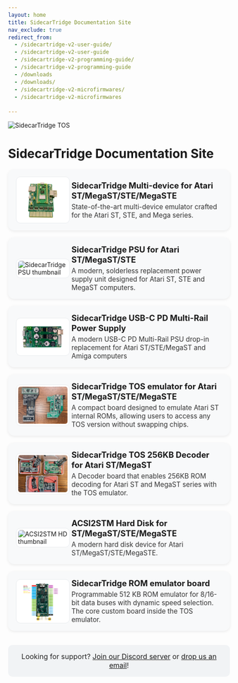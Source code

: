 ```yaml
---
layout: home
title: SidecarTridge Documentation Site
nav_exclude: true
redirect_from: 
  - /sidecartridge-v2-user-guide/
  - /sidecartridge-v2-user-guide
  - /sidecartridge-v2-programming-guide/
  - /sidecartridge-v2-programming-guide
  - /downloads
  - /downloads/
  - /sidecartridge-v2-microfirmwares/
  - /sidecartridge-v2-microfirmwares

---
```


![SidecarTridge TOS](/assets/images/SIDECARTRIDGE_TEXT_1920x416_BLACK.png)

# SidecarTridge Documentation Site

<!-- Project list – single column with left thumbnail -->
<style>
  .proj-list {
    display: grid;
    grid-template-columns: 1fr;      /* always one per row */
    gap: 1rem;
    margin-top: 0.75rem;
  }
  .proj-card {
    background: #f8f9fa;
    border-radius: 14px;
    padding: 1rem 1.1rem;
    box-shadow: 0 2px 6px rgba(0,0,0,0.08);
    transition: transform .12s ease, box-shadow .12s ease;
  }
  .proj-card:hover {
    transform: translateY(-2px);
    box-shadow: 0 10px 22px rgba(0,0,0,0.12);
  }
  .proj-inner {
    display: grid;
    grid-template-columns: 112px 1fr; /* thumbnail left, content right */
    gap: .9rem;
    align-items: center;
  }
  @media (max-width: 520px) {
    .proj-inner { grid-template-columns: 1fr; } /* stack on very small screens */
  }
  .proj-thumb {
    width: 100%;
    max-height: 96px;
    object-fit: contain;
    border-radius: 10px;
    background: #fff;
    padding: .25rem;
    border: 1px solid #e9ecef;
  }
  .proj-card h2 {
    margin: 0 0 .25rem 0;
    font-size: 1.15rem;
    line-height: 1.25;
  }
  .proj-card h2 a { text-decoration: none; }
  .proj-card p {
    margin: 0;
    font-size: .95rem;
    color: #333;
  }
  .support-note {
    margin-top: 2rem;
    padding: 1rem;
    background: #f1f3f5;
    border-radius: 10px;
    text-align: center;
    font-size: 1rem;
    color: #222;
  }
</style>

<div class="proj-list">

  <div class="proj-card">
    <div class="proj-inner">
      <img class="proj-thumb" src="/sidecartridge-multidevice/assets/images/BOARD-3.1-PICOW-PERSPECTIVE.png" alt="SidecarTridge multi-device thumbnail">
      <div>
        <h2><a href="/sidecartridge-multidevice/">SidecarTridge Multi-device for Atari ST/MegaST/STE/MegaSTE</a></h2>
        <p>State-of-the-art multi-device emulator crafted for the Atari ST, STE, and Mega series.</p>
      </div>
    </div>
  </div>

  <div class="proj-card">
    <div class="proj-inner">
      <img class="proj-thumb" src="/sidecartridge-psu/assets/images/psu_kit_top-thumbnail.png" alt="SidecarTridge PSU thumbnail">
      <div>
        <h2><a href="/sidecartridge-psu/">SidecarTridge PSU for Atari ST/MegaST/STE</a></h2>
        <p>A modern, solderless replacement power supply unit designed for Atari ST, STE and MegaST computers.</p>
      </div>
    </div>
  </div>

  <div class="proj-card">
    <div class="proj-inner">
      <img class="proj-thumb" src="/sidecartridge-usb-c-pd-psu/assets/images/USB-C-PD-BOARD.png" alt="SidecarTridge USB-C PD Multi-Rail Power Supply Unit thumbnail">
      <div>
        <h2><a href="/sidecartridge-usb-c-pd-psu/">SidecarTridge USB-C PD Multi-Rail Power Supply</a></h2>
        <p>A modern USB-C PD Multi-Rail PSU drop-in replacement for Atari ST/STE/MegaST and Amiga computers</p>
      </div>
    </div>
  </div>

  <div class="proj-card">
    <div class="proj-inner">
      <img class="proj-thumb" src="/sidecartridge-tos/assets/images/sidecartridge-tos-boards-versions-thumbnail.png" alt="SidecarTridge TOS thumbnail">
      <div>
        <h2><a href="/sidecartridge-tos/">SidecarTridge TOS emulator for Atari ST/MegaST/STE/MegaSTE</a></h2>
        <p>A compact board designed to emulate Atari ST internal ROMs, allowing users to access any TOS version without swapping chips.</p>
      </div>
    </div>
  </div>

  <div class="proj-card">
    <div class="proj-inner">
      <img class="proj-thumb" src="/sidecartridge-tos-256kb-decoder/assets/images/256KB-DECODER-BOXED-KIT-BOARD-V3-THUMBNAIL.png" alt="SidecarTridge 256KB Decoder thumbnail">
      <div>
        <h2><a href="/sidecartridge-tos-256kb-decoder/">SidecarTridge TOS 256KB Decoder for Atari ST/MegaST</a></h2>
        <p>A Decoder board that enables 256KB ROM decoding for Atari ST and MegaST series with the TOS emulator.</p>
      </div>
    </div>
  </div>

  <div class="proj-card">
    <div class="proj-inner">
      <img class="proj-thumb" src="/acsi2stm-atari-st/assets/images/ACSI2STM2-TOP-CONNECTOR.png" alt="ACSI2STM HD thumbnail">
      <div>
        <h2><a href="/acsi2stm-atari-st/">ACSI2STM Hard Disk for ST/MegaST/STE/MegaSTE</a></h2>
        <p>A modern hard disk device for Atari ST/MegaST/STE/MegaSTE.</p>
      </div>
    </div>
  </div>

  <div class="proj-card">
    <div class="proj-inner">
      <img class="proj-thumb" src="/sidecartridge-rom/assets/images/PINOUT_DIAGRAM_V2_1280px.png" alt="SidecarTridge ROM thumbnail">
      <div>
        <h2><a href="/sidecartridge-rom/">SidecarTridge ROM emulator board</a></h2>
        <p>Programmable 512 KB ROM emulator for 8/16-bit data buses with dynamic speed selection. The core custom board inside the TOS emulator.</p>
      </div>
    </div>
  </div>

</div>

<div class="support-note">
  Looking for support? <a href="https://discord.com/invite/u73QP9MEYC">Join our Discord server</a> or <a href="mailto:sidecart+support@gooddatalabs.com">drop us an email</a>!
</div>

